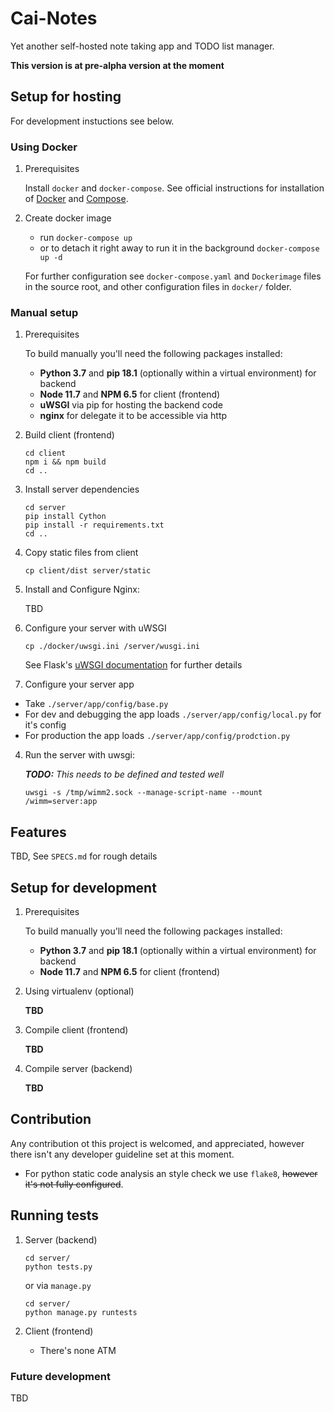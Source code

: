 # Cai-Notes

Yet another self-hosted note taking app and TODO list manager.

**This version is at pre-alpha version at the moment**

## Setup for hosting

For development instuctions see below.

### Using Docker

1. Prerequisites

    Install `docker` and `docker-compose`.
    See official instructions for installation of
    [Docker](https://www.docker.com/get-started) and
    [Compose](https://docs.docker.com/compose/install/).

2. Create docker image

    - run `docker-compose up`
    - or to detach it right away to run it in the background `docker-compose up -d`

    For further configuration see `docker-compose.yaml` and
    `Dockerimage` files in the source root, and other configuration
    files in `docker/` folder.

### Manual setup

1. Prerequisites

    To build manually you'll need the following packages installed:

    - **Python 3.7** and **pip 18.1** (optionally within a virtual environment) for backend
    - **Node 11.7** and **NPM 6.5** for client (frontend)
    - **uWSGI** via pip for hosting the backend code
    - **nginx** for delegate it to be accessible via http

1. Build client (frontend)

    ```
    cd client
    npm i && npm build
    cd ..
    ```

2. Install server dependencies
    ```
    cd server
    pip install Cython
    pip install -r requirements.txt
    cd ..
    ```

3. Copy static files from client
    ```
    cp client/dist server/static
    ```

3. Install and Configure Nginx:

    TBD

3. Configure your server with uWSGI

    ```
    cp ./docker/uwsgi.ini /server/wusgi.ini
    ```
    See Flask's [uWSGI documentation](http://flask.pocoo.org/docs/1.0/deploying/uwsgi/) for further details

3. Configure your server app

  - Take `./server/app/config/base.py`
  - For dev and debugging the app loads `./server/app/config/local.py` for it's config
  - For production the app loads `./server/app/config/prodction.py`

4. Run the server with uwsgi:

    ***TODO:*** *This needs to be defined and tested well*
    ```
    uwsgi -s /tmp/wimm2.sock --manage-script-name --mount /wimm=server:app
    ```

## Features

TBD, See `SPECS.md` for rough details


## Setup for development

1. Prerequisites

    To build manually you'll need the following packages installed:

    - **Python 3.7** and **pip 18.1** (optionally within a virtual environment) for backend
    - **Node 11.7** and **NPM 6.5** for client (frontend)

2. Using virtualenv (optional)

    **TBD**

3. Compile client (frontend)

    **TBD**

4. Compile server (backend)

    **TBD**

## Contribution

Any contribution ot this project is welcomed, and appreciated, however
there isn't any developer guideline set at this moment.

- For python static code analysis an style check we use `flake8`, ~~however it's not fully configured~~.

## Running tests

1. Server (backend)

    ```
    cd server/
    python tests.py
    ```

    or via `manage.py`
    ```
    cd server/
    python manage.py runtests
    ```

2. Client (frontend)
    - There's none ATM

### Future development

TBD
